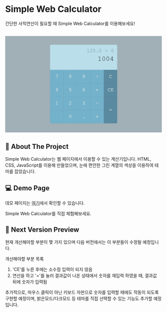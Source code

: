 Simple Web Calculator
=====================
간단한 사칙연산이 필요할 때 Simple Web Calculator를 이용해보세요!

<br/>
<img src="./img/calculator-img.jpg" width="700px" title="px(픽셀) 크기 설정" alt="Calculator"></img><br/>


📝 About The Project
-----------------------------------------
Simple Web Calculator는 웹 페이지에서 이용할 수 있는 계산기입니다. HTML, CSS, JavaScript를 이용해 만들었으며, 눈에 편안한 그린 계열의 색상을 이용하여 테마를 잡았습니다.


💻 Demo Page
-----------------------------------------
데모 페이지는 [여기](https://vilin0x6.github.io/calculator)에서 확인할 수 있습니다.

Simple Web Calculator를 직접 체험해보세요.


💭 Next Version Preview
-----------------------------------------
현재 개선해야할 부분이 몇 가지 있으며 다음 버전에서는 이 부분들이 수정될 예정입니다.

개선해야할 부분 목록
1. 'CE'를 누른 후에는 소수점 입력이 되지 않음
2. 연산을 하고 '='를 눌러 결과값이 나온 상태에서 숫자를 재입력 하였을 때, 결과값 뒤에 숫자가 입력됨


추가적으로, 마우스 클릭이 아닌 키보드 자판으로 숫자를 입력할 때에도 작동이 되도록 구현할 예정이며, 밝은모드/다크모드 등 테마를 직접 선택할 수 있는 기능도 추가할 예정입니다.
